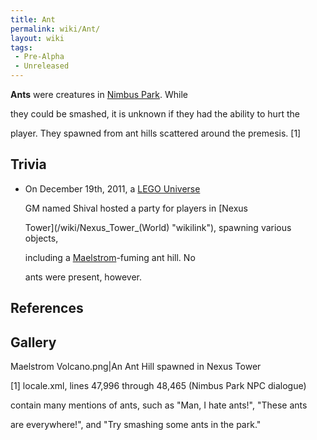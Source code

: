 ```yaml
---
title: Ant
permalink: wiki/Ant/
layout: wiki
tags:
 - Pre-Alpha
 - Unreleased
---
```


**Ants** were creatures in [Nimbus Park](/wiki/Nimbus_Park "wikilink"). While
they could be smashed, it is unknown if they had the ability to hurt the
player. They spawned from ant hills scattered around the premesis. [1]

## Trivia

-   On December 19th, 2011, a [LEGO Universe](/wiki/LEGO_Universe "wikilink")
    GM named Shival hosted a party for players in [Nexus
    Tower](/wiki/Nexus_Tower_(World) "wikilink"), spawning various objects,
    including a [Maelstrom](/wiki/Maelstrom "wikilink")-fuming ant hill. No
    ants were present, however.

## References

<references/>

## Gallery

Maelstrom Volcano.png\|An Ant Hill spawned in Nexus Tower

[1] locale.xml, lines 47,996 through 48,465 (Nimbus Park NPC dialogue)
contain many mentions of ants, such as "Man, I hate ants!", "These ants
are everywhere!", and "Try smashing some ants in the park."
